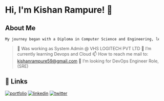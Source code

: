 
# Hi, I'm Kishan Rampure! 👋




## About Me

```bash
My journey began with a Diploma in Computer Science and Engineering, leading to a Bachelor's in Computer Application at Amity Online,Transitioning into the DevOps, I served as a System Administrator at VHS LogiTech Pvt Ltd, where I oversaw the smooth functioning of IT infrastructure and IoT devices for platforms like Coolgix and Clubliv. My expertise in DevOps tools, backed by certifications from KodeKloud and Udemy with project experience, along with the Google IT Support Professional Certificate, underscores my proficiency in troubleshooting and networking. Additionally, OneMonth certifications in web development and SQL have further enriched my skill set, positioning me as a well-rounded professional ready to excel in the dynamic IT landscape.
```

> 🔭 Was working as System Admin @ VHS LOGITECH PVT LTD
> 🌱 I’m currently learning Devops and Cloud
> 📫 How to reach me mail to: kishanrampure59@gmail.com 
> 🤔 I’m looking for DevOps Engineer Role, (SRE)


## 🔗 Links
[![portfolio](https://img.shields.io/badge/my_portfolio-000?style=for-the-badge&logo=ko-fi&logoColor=white)](https://kishanrampure.info)
[![linkedin](https://img.shields.io/badge/linkedin-0A66C2?style=for-the-badge&logo=linkedin&logoColor=white)](https://www.linkedin.com/in/kishan-rampure/)
[![twitter](https://img.shields.io/badge/twitter-1DA1F2?style=for-the-badge&logo=twitter&logoColor=white)](https://twitter.com/)


